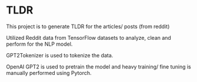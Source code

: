 # TLDR
This project is to generate TLDR for the articles/ posts (from reddit)

Utilized Reddit data from TensorFlow datasets to analyze, clean and perform for the NLP model. 

GPT2Tokenizer is used to tokenize the data. 

OpenAI GPT2 is used to pretrain the model and heavy training/ fine tuning is manually performed using Pytorch. 
